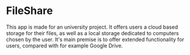 # FileShare
This app is made for an university project. It offers users a cloud based storage for their files, as well as a local storage dedicated to computers chosen by the user.
It's main premise is to offer extended functionality for users, compared with for example Google Drive.
